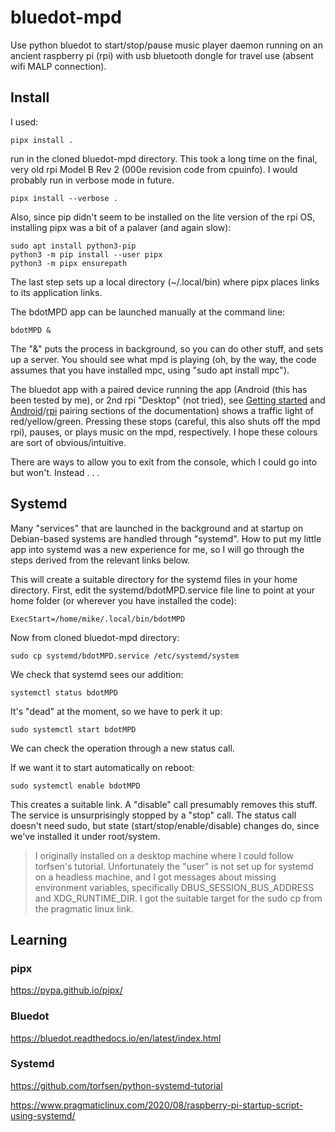 # bluedot-mpd
Use python bluedot to start/stop/pause music player daemon running on an ancient raspberry pi (rpi) with usb bluetooth dongle for travel use (absent wifi MALP connection).

## Install

I used:

```
pipx install .
```

run in the cloned bluedot-mpd directory. This took a long time on the final, very old rpi Model B Rev 2 (000e revision code from cpuinfo). I would probably run in verbose mode in future.

```
pipx install --verbose .
```

Also, since pip didn't seem to be installed on the lite version of the rpi OS, installing pipx was a bit of a palaver (and again slow):

```
sudo apt install python3-pip
python3 -m pip install --user pipx
python3 -m pipx ensurepath
```

The last step sets up a local directory (~/.local/bin) where pipx places links to its application links.

The bdotMPD app can be launched manually at the command line:

```
bdotMPD &
```

The "&" puts the process in background, so you can do other stuff, and sets up a server. You should see what mpd is playing (oh, by the way, the code assumes that you have installed mpc, using "sudo apt install mpc").

The bluedot app with a paired device running the app (Android (this has been tested by me), or 2nd rpi "Desktop" (not tried), see [Getting started](https://bluedot.readthedocs.io/en/latest/gettingstarted.html) and [Android](https://bluedot.readthedocs.io/en/latest/pairpiandroid.html)/[rpi](https://bluedot.readthedocs.io/en/latest/pairpipi.html) pairing sections of the documentation) shows a traffic light of red/yellow/green. Pressing these stops (careful, this also shuts off the mpd rpi), pauses, or plays music on the mpd, respectively. I hope these colours are sort of obvious/intuitive.

There are ways to allow you to exit from the console, which I could go into but won't. Instead . . .

## Systemd

Many "services" that are launched in the background and at startup on Debian-based systems are handled through "systemd". How to put my little app into systemd was a new experience for me, so I will go through the steps derived from the relevant links below.

This will create a suitable directory for the systemd files in your home directory. First, edit the systemd/bdotMPD.service file line to point at your home folder (or wherever you have installed the code):

```
ExecStart=/home/mike/.local/bin/bdotMPD
```

Now from cloned bluedot-mpd directory:

```
sudo cp systemd/bdotMPD.service /etc/systemd/system
```

We check that systemd sees our addition:

```
systemctl status bdotMPD
```

It's "dead" at the moment, so we have to perk it up:

```
sudo systemctl start bdotMPD
```

We can check the operation through a new status call.

If we want it to start automatically on reboot:

```
sudo systemctl enable bdotMPD
```

This creates a suitable link. A "disable" call presumably removes this stuff. The service is unsurprisingly stopped by a "stop" call. The status call doesn't need sudo, but state (start/stop/enable/disable) changes do, since we've installed it under root/system.

>I originally installed on a desktop machine where I could follow torfsen's tutorial. Unfortunately the "user" is not set up for systemd on a headless machine, and I got messages about missing environment variables, specifically DBUS\_SESSION\_BUS\_ADDRESS and XDG\_RUNTIME\_DIR. I got the suitable target for the sudo cp from the pragmatic linux link.

## Learning

### pipx

https://pypa.github.io/pipx/

### Bluedot

https://bluedot.readthedocs.io/en/latest/index.html

### Systemd

https://github.com/torfsen/python-systemd-tutorial

https://www.pragmaticlinux.com/2020/08/raspberry-pi-startup-script-using-systemd/
